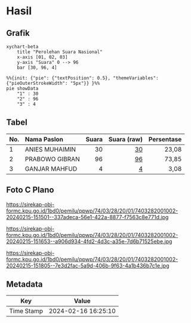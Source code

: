 # Hasil

## Grafik

```mermaid
xychart-beta
    title "Perolehan Suara Nasional"
    x-axis [01, 02, 03]
    y-axis "Suara" 0 --> 96
    bar [30, 96, 4]
```

```mermaid
%%{init: {"pie": {"textPosition": 0.5}, "themeVariables": {"pieOuterStrokeWidth": "5px"}} }%%
pie showData
    "1" : 30
    "2" : 96
    "3" : 4
```

## Tabel

| No. | Nama Paslon    | Suara | Suara (raw) | Persentase |
|:--- |:-------------- | -----:| -----------:| ----------:|
| 1   | ANIES MUHAIMIN | 30    | [30][p-1]   | 23,08      |
| 2   | PRABOWO GIBRAN | 96    | [96][p-2]   | 73,85      |
| 3   | GANJAR MAHFUD  | 4     | [4][p-3]    | 3,08       |


[p-1]: https://github.com/gigit-pemilu/pemilu-2024/blob/main/pilpres/hitung-suara/sub/74-sulawesi-tenggara/sub/03-muna/sub/28-pasir-putih/sub/2001-kogholifano/sub/002-tps/sub/paslon-1.txt
[p-2]: https://github.com/gigit-pemilu/pemilu-2024/blob/main/pilpres/hitung-suara/sub/74-sulawesi-tenggara/sub/03-muna/sub/28-pasir-putih/sub/2001-kogholifano/sub/002-tps/sub/paslon-2.txt
[p-3]: https://github.com/gigit-pemilu/pemilu-2024/blob/main/pilpres/hitung-suara/sub/74-sulawesi-tenggara/sub/03-muna/sub/28-pasir-putih/sub/2001-kogholifano/sub/002-tps/sub/paslon-3.txt

## Foto C Plano

https://sirekap-obj-formc.kpu.go.id/1bd0/pemilu/ppwp/74/03/28/20/01/7403282001002-20240215-151501--337adeca-56e1-422a-8877-f7563c8e771d.jpg

https://sirekap-obj-formc.kpu.go.id/1bd0/pemilu/ppwp/74/03/28/20/01/7403282001002-20240215-151653--a906d934-4fd2-4d3c-a35e-7d6b71525ebe.jpg

https://sirekap-obj-formc.kpu.go.id/1bd0/pemilu/ppwp/74/03/28/20/01/7403282001002-20240215-151805--7e3d2fac-5a9d-406b-9f63-4a1b436b7c1e.jpg


## Metadata

| Key        | Value               |
| ---------- | ------------------- |
| Time Stamp | 2024-02-16 16:25:10 |



